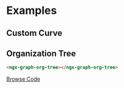 # Examples

## Custom Curve

## Organization Tree

```html { playground }
<ngx-graph-org-tree></ngx-graph-org-tree>
```

[Browse Code](https://github.com/swimlane/ngx-graph/tree/master/src/docs/demos/components/ngx-graph-org-tree)

